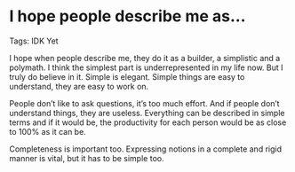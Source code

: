 # I hope people describe me as…

Tags: IDK Yet

I hope when people describe me, they do it as a builder, a simplistic and a polymath. I think the simplest part is underrepresented in my life now. But I truly do believe in it. Simple is elegant. Simple things are easy to understand, they are easy to work on. 

People don’t like to ask questions, it’s too much effort. And if people don’t understand things, they are useless. Everything can be described in simple terms and if it would be, the productivity for each person would be as close to 100% as it can be. 

Completeness is important too. Expressing notions in a complete and rigid manner is vital, but it has to be simple too.